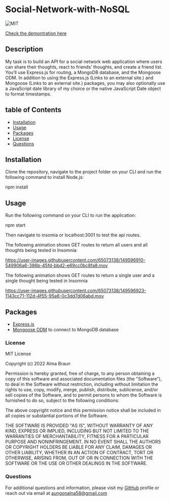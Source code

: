 # Social-Network-with-NoSQL
![MIT](https://img.shields.io/github/license/Alma-Dev914/Social-Network-with-NoSQL)

[Check the demontration here]()

## Description

My task is to build an API for a social network web application where users can share their thoughts, react to friends’ thoughts, and create a friend list. You’ll use Express.js for routing, a MongoDB database, and the Mongoose ODM. In addition to using the Express.js (Links to an external site.) and Mongoose (Links to an external site.) packages, you may also optionally use a JavaScript date library of my choice or the native JavaScript Date object to format timestamps.

## table of Contents

* [Installation](#installation)
* [Usage](#usage)
* [Packages](#packages)
* [License](#licenses)
* [Questions](#questions)

## Installation
​Clone the repository, navigate to the project folder on your CLI and run the following command to install Node.js:

npm install


## Usage
Run the following command on your CLI to run the application:

  npm start

Then navigate to insomia or localhost:3001 to test the api routes.

The following animation shows GET routes to return all users and all thoughts being tested in Insomnia:



https://user-images.githubusercontent.com/65073138/149596910-549906a6-386b-45fd-bbd2-e69cc0bc8fa8.mov


The following animation shows GET routes to return a single user and a single thought being tested in Insomnia

https://user-images.githubusercontent.com/65073138/149596923-1143cc71-112d-4f55-95a6-0c3dd7d06abd.mov



## Packages

* [Express.js ](https://www.npmjs.com/package/express)
* [Mongoose ODM](https://www.npmjs.com/package/mongoose) to connect to MongoDB database

### License
MIT License

Copyright (c) 2022 Alma Braun

Permission is hereby granted, free of charge, to any person obtaining a copy
of this software and associated documentation files (the "Software"), to deal
in the Software without restriction, including without limitation the rights
to use, copy, modify, merge, publish, distribute, sublicense, and/or sell
copies of the Software, and to permit persons to whom the Software is
furnished to do so, subject to the following conditions:

The above copyright notice and this permission notice shall be included in all
copies or substantial portions of the Software.

THE SOFTWARE IS PROVIDED "AS IS", WITHOUT WARRANTY OF ANY KIND, EXPRESS OR
IMPLIED, INCLUDING BUT NOT LIMITED TO THE WARRANTIES OF MERCHANTABILITY,
FITNESS FOR A PARTICULAR PURPOSE AND NONINFRINGEMENT. IN NO EVENT SHALL THE
AUTHORS OR COPYRIGHT HOLDERS BE LIABLE FOR ANY CLAIM, DAMAGES OR OTHER
LIABILITY, WHETHER IN AN ACTION OF CONTRACT, TORT OR OTHERWISE, ARISING FROM,
OUT OF OR IN CONNECTION WITH THE SOFTWARE OR THE USE OR OTHER DEALINGS IN THE
SOFTWARE.


### Questions
For additional questions and information, please visit my [GitHub](https://github.com/ALMA-DEV914) profile or reach out via email at <a href="mailto: aungonalna58@gmail.com"> aungonalna58@gmail.com</a>


